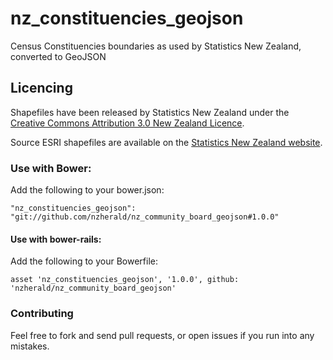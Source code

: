 nz_constituencies_geojson
============================

Census Constituencies boundaries as used by Statistics New Zealand, converted to GeoJSON

## Licencing

Shapefiles have been released by Statistics New Zealand under the
[Creative Commons Attribution 3.0 New Zealand
Licence](http://creativecommons.org/licenses/by/3.0/nz/).

Source ESRI shapefiles are available on the [Statistics New Zealand
website](http://www.stats.govt.nz/browse_for_stats/people_and_communities/Geographic-areas/digital-boundary-files.aspx).

### Use with Bower:

Add the following to your bower.json:

```
"nz_constituencies_geojson": "git://github.com/nzherald/nz_community_board_geojson#1.0.0"
```

#### Use with bower-rails:

Add the following to your Bowerfile:

```
asset 'nz_constituencies_geojson', '1.0.0', github: 'nzherald/nz_community_board_geojson'
```

### Contributing

Feel free to fork and send pull requests, or open issues if you run into
any mistakes.
